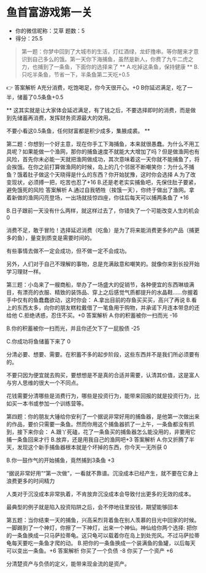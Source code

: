 # 鱼首富游戏第一关
* 你的微信昵称：艾草 题数：5
* 得分：25.5

> 第一题：你梦中回到了大城市的生活，灯红酒绿，龙虾撸串。等你醒来才意识到自己多么的饿。第一天你下海捕鱼，虽然是新人，你费了九牛二虎之力，也捕到了一条鱼，下面你的选择来了
** A.吃掉这条鱼，保持健康
** B.只吃半条鱼，节省一下，半条鱼第二天吃+0.5

👉 答案解析
A充分消费，吃饱喝足，你今天很开心。+0
B你延迟满足，吃了一半，储蓄了0.5条鱼+0.5
 

** 这其实就是让大家体会延迟满足，有了钱之后，不要选择即时的消费，而是做到先储蓄再消费，发挥财务资源最大的效用。

不要小看这0.5条鱼，任何财富都是积少成多，集腋成裘。 **

 

第二题：你想到一个好主意，现在你手工下海捕鱼，本来就很愚蠢。为什么不用工具呢？如果能做一个渔网，那你的捕鱼速度不就能大大增加了吗？但是做渔网也有风险，首先你未必能一天就把渔网做成功，其次意味着这一天你就不能捕鱼了，将会挨饿。在你之前打算做渔网的时候，岛上的几个邻居不断嘲笑你：为什么不捕鱼？饿着肚子做这个天晓得是什么的东西？你开始犹豫，这时你会选择
 A.为了改变现状，必须搏一把，吃苦也忍了+16
 B.还是老老实实捕鱼吧，先保住肚子要紧，避免饿死的风险
答案解析
A.通过自我牺牲（挨饿一天），你终于做出了渔网。拿着新做的渔网闪亮登场，一出场就技惊四座，你往后每天可以捕两条鱼了 +16

B.日子跟前一天没有什么两样，就这样过去了，你错失了一个可能改变人生的机会 0

 

消费不足，敢于冒险！选择延迟消费（吃鱼）是为了将来能消费更多的产品（捕更多的鱼），量变到质变是需要时间的。

有些事情去做不一定会成功，但不做一定不会成功。

另外，人们对于自己不理解的事物，总是充满敌意和嘲笑的。就像你来到长投开始学习理财一样。

 

第三题：小岛来了一艘商船，举办了一场盛大的促销节，各种便宜的东西琳琅满目，有漂亮的衣服、精致的装饰品、穿上之后感觉气质都提升的水晶鞋……你握着手中仅有的鱼蠢蠢欲动，这时你会：
 A.拿出目前的存鱼买买买，高兴了再说
 B.看上的东西太多，向你的朋友糕粒戴借了一笔鱼用于购物，并承诺下月连本带息的还给他
 C.拒绝诱惑，忍住不买。+0
答案解析
A.你的积蓄被你一扫而光 -16

B.你的积蓄被你一扫而光，并且你还欠下了一屁股债 -25

C.你成功将鱼储蓄下来了 0

 

分清必要、想要、需要。在积蓄不多的起步阶段，这些东西并不是我们所必须要有的。

不要只因为便宜就去购买，要想想是不是真的合适并需要，认清其价值，这是富人与穷人思维的很大一个不同点。

花钱需要分清哪些是消费行为，哪些是投资行为，能带来回报的就是投资行为，比如买一本书或参加一个训练营等。

第四题：你的朋友大锤给你安利了一个据说非常好用的捕鱼器，是他第一次做出来的作品，要价只需要一条鱼。然而你用这个捕鱼器抓了一上午，一条鱼都没有抓到，接下来你会：
 A.跟丫死磕，花了一条鱼买的捕鱼器怎么能没用的，非要用它捕一条鱼回来才行
 B.放弃，还是用我自己的渔网吧+3
答案解析
A.你又折腾了半天，发现这个新手捕鱼器根本就是个坏掉的东西，你今天一无所获 0

B.你一鼓作气的开始捕鱼，竟然捕到3条鱼 +3

 

“据说非常好用”“第一次做”，一看就不靠谱。沉没成本已经产生，就不要在它身上浪费更多的时间精力

人类对于沉没成本非常执着，不肯放弃沉没成本会导致付出更多的无效的成本。

最典型的例子就是陷入投资陷阱之后，会不停地往里投钱，期望能够回本

第五题：当你结束一天的捕鱼，兴高采烈背着鱼在别人羡慕的目光中回家的时候。一脚踢到了一个神灯，你擦了一下神灯，出来一个神仙。神仙给你两个选择:
 把你的一条鱼换成一只马萨拉蒂龟。这只龟可以载着你在岛上到处兜风。不过马萨拉蒂龟每天要吃一条鱼才爬的动。
 B.把你的一条鱼换成一个装满鱼的鱼罐，以后每天可以变出一条鱼。+6
答案解析
你买了一个负债 -8
你买了一个资产 +6
 

分清楚资产与负债的定义，能带来现金流的是资产。

